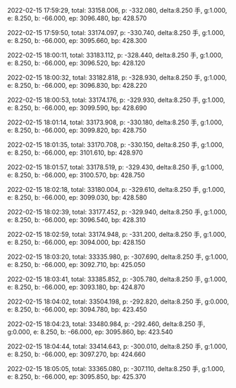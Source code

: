 2022-02-15 17:59:29, total: 33158.006, p: -332.080, delta:8.250 手, g:1.000, e: 8.250, b: -66.000, ep: 3096.480, bp: 428.570

2022-02-15 17:59:50, total: 33174.097, p: -330.740, delta:8.250 手, g:1.000, e: 8.250, b: -66.000, ep: 3095.660, bp: 428.300

2022-02-15 18:00:11, total: 33183.112, p: -328.440, delta:8.250 手, g:1.000, e: 8.250, b: -66.000, ep: 3096.520, bp: 428.120

2022-02-15 18:00:32, total: 33182.818, p: -328.930, delta:8.250 手, g:1.000, e: 8.250, b: -66.000, ep: 3096.830, bp: 428.220

2022-02-15 18:00:53, total: 33174.176, p: -329.930, delta:8.250 手, g:1.000, e: 8.250, b: -66.000, ep: 3099.590, bp: 428.690

2022-02-15 18:01:14, total: 33173.908, p: -330.180, delta:8.250 手, g:1.000, e: 8.250, b: -66.000, ep: 3099.820, bp: 428.750

2022-02-15 18:01:35, total: 33170.708, p: -330.150, delta:8.250 手, g:1.000, e: 8.250, b: -66.000, ep: 3101.610, bp: 428.970

2022-02-15 18:01:57, total: 33178.519, p: -329.430, delta:8.250 手, g:1.000, e: 8.250, b: -66.000, ep: 3100.570, bp: 428.750

2022-02-15 18:02:18, total: 33180.004, p: -329.610, delta:8.250 手, g:1.000, e: 8.250, b: -66.000, ep: 3099.030, bp: 428.580

2022-02-15 18:02:39, total: 33177.452, p: -329.940, delta:8.250 手, g:1.000, e: 8.250, b: -66.000, ep: 3096.540, bp: 428.310

2022-02-15 18:02:59, total: 33174.948, p: -331.200, delta:8.250 手, g:1.000, e: 8.250, b: -66.000, ep: 3094.000, bp: 428.150

2022-02-15 18:03:20, total: 33335.980, p: -307.690, delta:8.250 手, g:1.000, e: 8.250, b: -66.000, ep: 3092.710, bp: 425.050

2022-02-15 18:03:41, total: 33385.852, p: -305.780, delta:8.250 手, g:1.000, e: 8.250, b: -66.000, ep: 3093.180, bp: 424.870

2022-02-15 18:04:02, total: 33504.198, p: -292.820, delta:8.250 手, g:0.000, e: 8.250, b: -66.000, ep: 3094.780, bp: 423.450

2022-02-15 18:04:23, total: 33480.984, p: -292.460, delta:8.250 手, g:0.000, e: 8.250, b: -66.000, ep: 3095.860, bp: 423.540

2022-02-15 18:04:44, total: 33414.643, p: -300.010, delta:8.250 手, g:1.000, e: 8.250, b: -66.000, ep: 3097.270, bp: 424.660

2022-02-15 18:05:05, total: 33365.080, p: -307.110, delta:8.250 手, g:1.000, e: 8.250, b: -66.000, ep: 3095.850, bp: 425.370